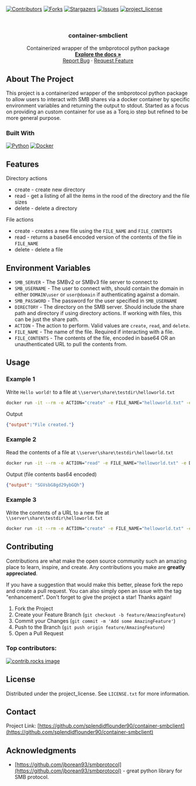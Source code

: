 <!-- Improved compatibility of back to top link: See: https://github.com/othneildrew/Best-README-Template/pull/73 -->
<a id="readme-top"></a>
<!--
*** Thanks for checking out the Best-README-Template. If you have a suggestion
*** that would make this better, please fork the repo and create a pull request
*** or simply open an issue with the tag "enhancement".
*** Don't forget to give the project a star!
*** Thanks again! Now go create something AMAZING! :D
-->



<!-- PROJECT SHIELDS -->
<!--
*** I'm using markdown "reference style" links for readability.
*** Reference links are enclosed in brackets [ ] instead of parentheses ( ).
*** See the bottom of this document for the declaration of the reference variables
*** for contributors-url, forks-url, etc. This is an optional, concise syntax you may use.
*** https://www.markdownguide.org/basic-syntax/#reference-style-links
-->
[![Contributors][contributors-shield]][contributors-url]
[![Forks][forks-shield]][forks-url]
[![Stargazers][stars-shield]][stars-url]
[![Issues][issues-shield]][issues-url]
[![project_license][license-shield]][license-url]



<!-- PROJECT LOGO -->
<br />
<div align="center">  

<h3 align="center">container-smbclient</h3>

  <p align="center">
    Containerized wrapper of the smbprotocol python package
    <br />
    <a href="https://github.com/splendidflounder90/container-smbclient"><strong>Explore the docs »</strong></a>
    <br />
    <a href="https://github.com/splendidflounder90/container-smbclient/issues/new?labels=bug&template=bug-report---.md">Report Bug</a>
    &middot;
    <a href="https://github.com/splendidflounder90/container-smbclient/issues/new?labels=enhancement&template=feature-request---.md">Request Feature</a>
  </p>
</div>


<!-- ABOUT THE PROJECT -->
## About The Project
This project is a containerized wrapper of the smbprotocol python package to allow users to interact with SMB shares via a docker container by specific environment variables and returning the output to stdout.  Started as a focus on providing an custom container for use as a Torq.io step but refined to be more general purpose.

### Built With
[![Python][Python.org]][Python-url] [![Docker][Docker.com]][Docker-url]

## Features
Directory actions
* create - create new directory
* read - get a listing of all the items in the rood of the directory and the file sizes
* delete - delete a directory

File actions
* create - creates a new file using the `FILE_NAME` and `FILE_CONTENTS`
* read - returns a base64 encoded version of the contents of the file in `FILE_NAME`
* delete - delete a file

## Environment Variables
* `SMB_SERVER` - The SMBv2 or SMBv3 file server to connect to
* `SMB_USERNAME` - The user to connect with, should contain the domain in either `DOMAIN\user` or `user@domain` if authenticating against a domain.
* `SMB_PASSWORD` - The password for the user specified in `SMB_USERNAME`
* `DIRECTORY` - The directory on the SMB server. Should include the share path and directory if using directory actions. If working with files, this can be just the share path.
* `ACTION` - The action to perform. Valid values are `create`, `read`, and `delete`.
* `FILE_NAME` - The name of the file. Required if interacting with a file.
* `FILE_CONTENTS` - The contents of the file, encoded in base64 OR an unauthenticated URL to pull the contents from.


## Usage

### Example 1
Write `Hello world!` to a file at `\\server\share\testdir\helloworld.txt`

```sh
docker run -it --rm -e ACTION="create" -e FILE_NAME="helloworld.txt" -e DIRECTORY="share\testdir" -e SMB_USERNAME="domain\user" -e SMB_PASSWORD="pass" -e SMB_SERVER="server" -e FILE_CONTENTS="SGVsbG8gd29ybGQh" ghcr.io/splendidflounder90/container-smbclient 
```
Output
```json
{"output":"File created."}
```
### Example 2
Read the contents of a file at `\\server\share\testdir\helloworld.txt`
```sh
docker run -it --rm -e ACTION="read" -e FILE_NAME="helloworld.txt" -e DIRECTORY="share\testdir" -e SMB_USERNAME="domain\user" -e SMB_PASSWORD="pass" -e SMB_SERVER="server" ghcr.io/splendidflounder90/container-smbclient
```
Output (file contents bas64 encoded)
```json
{"output": "SGVsbG8gd29ybGQh"}
```

### Example 3
Write the contents of a URL to a new file at `\\server\share\testdir\helloworld.txt`

```sh
docker run -it --rm -e ACTION="create" -e FILE_NAME="helloworld.txt" -e DIRECTORY="share\testdir" -e SMB_USERNAME="domain\user" -e SMB_PASSWORD="pass" -e SMB_SERVER="server" -e FILE_CONTENTS="https://raw.githubusercontent.com/splendidflounder90/container-smbclient/refs/heads/main/README.md" ghcr.io/splendidflounder90/container-smbclient 
```



<!-- CONTRIBUTING -->
## Contributing

Contributions are what make the open source community such an amazing place to learn, inspire, and create. Any contributions you make are **greatly appreciated**.

If you have a suggestion that would make this better, please fork the repo and create a pull request. You can also simply open an issue with the tag "enhancement".
Don't forget to give the project a star! Thanks again!

1. Fork the Project
2. Create your Feature Branch (`git checkout -b feature/AmazingFeature`)
3. Commit your Changes (`git commit -m 'Add some AmazingFeature'`)
4. Push to the Branch (`git push origin feature/AmazingFeature`)
5. Open a Pull Request


### Top contributors:

<a href="https://github.com/splendidflounder90/container-smbclient/graphs/contributors">
  <img src="https://contrib.rocks/image?repo=splendidflounder90/container-smbclient" alt="contrib.rocks image" />
</a>


## License

Distributed under the project_license. See `LICENSE.txt` for more information.


## Contact

Project Link: [https://github.com/splendidflounder90/container-smbclient](https://github.com/splendidflounder90/container-smbclient)


## Acknowledgments

* [https://github.com/jborean93/smbprotocol](https://github.com/jborean93/smbprotocol) - great python library for SMB protocol.


<!-- MARKDOWN LINKS & IMAGES -->
<!-- https://www.markdownguide.org/basic-syntax/#reference-style-links -->
[contributors-shield]: https://img.shields.io/github/contributors/splendidflounder90/container-smbclient.svg?style=for-the-badge
[contributors-url]: https://github.com/splendidflounder90/container-smbclient/graphs/contributors
[forks-shield]: https://img.shields.io/github/forks/splendidflounder90/container-smbclient.svg?style=for-the-badge
[forks-url]: https://github.com/splendidflounder90/container-smbclient/network/members
[stars-shield]: https://img.shields.io/github/stars/splendidflounder90/container-smbclient.svg?style=for-the-badge
[stars-url]: https://github.com/splendidflounder90/container-smbclient/stargazers
[issues-shield]: https://img.shields.io/github/issues/splendidflounder90/container-smbclient.svg?style=for-the-badge
[issues-url]: https://github.com/splendidflounder90/container-smbclient/issues
[license-shield]: https://img.shields.io/github/license/splendidflounder90/container-smbclient.svg?style=for-the-badge
[license-url]: https://github.com/splendidflounder90/container-smbclient/blob/master/LICENSE.txt
[linkedin-shield]: https://img.shields.io/badge/-LinkedIn-black.svg?style=for-the-badge&logo=linkedin&colorB=555
[linkedin-url]: https://linkedin.com/in/linkedin_username
[product-screenshot]: images/screenshot.png
<!-- Shields.io badges. You can a comprehensive list with many more badges at: https://github.com/inttter/md-badges -->
[Python.org]: https://img.shields.io/badge/Python-3776AB?style=for-the-badge&logo=python&logoColor=fff
[Python-url]: https://www.python.org/
[Docker.com]: https://img.shields.io/badge/Docker-2496ED?style=for-the-badge&logo=docker&logoColor=fff
[Docker-url]: https://www.docker.com

